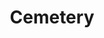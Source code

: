 ---
layout: post
title: "Cemetery"
categories: jekyll
images: [cemetery1.jpg]
latlong: [29.928423, -90.085119]
---